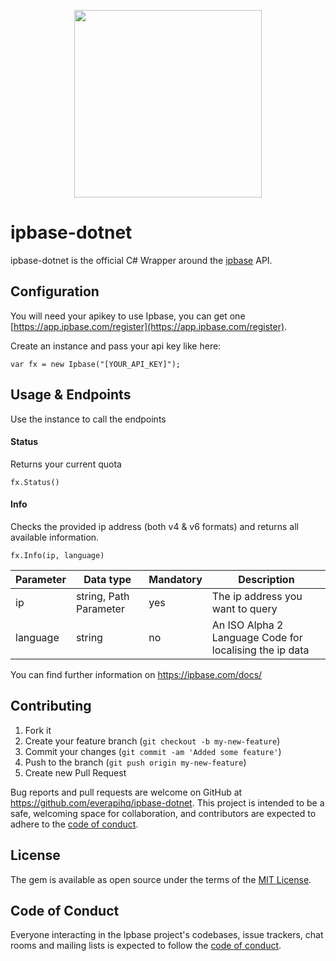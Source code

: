 <p align="center">
<img src="https://app.ipbase.com/img/logo/ipbase.png" width="300"/>
</p>

# ipbase-dotnet

ipbase-dotnet is the official C# Wrapper around the [ipbase](https://app.ipbase.com) API.

## Configuration

You will need your apikey to use Ipbase, you can get one [https://app.ipbase.com/register](https://app.ipbase.com/register).

Create an instance and pass your api key like here:

    var fx = new Ipbase("[YOUR_API_KEY]");

## Usage & Endpoints

Use the instance to call the endpoints

#### Status
Returns your current quota

    fx.Status()

#### Info
Checks the provided ip address (both v4 & v6 formats) and returns all available information.

    fx.Info(ip, language)

  | Parameter | Data type | Mandatory | Description |
  | --- | ----------- | --- | ----------- |
  | ip | string, Path Parameter | yes | The ip address you want to query |
  | language | string | no | An ISO Alpha 2 Language Code for localising the ip data |


You can find further information on https://ipbase.com/docs/

## Contributing

1. Fork it
2. Create your feature branch (`git checkout -b my-new-feature`)
3. Commit your changes (`git commit -am 'Added some feature'`)
4. Push to the branch (`git push origin my-new-feature`)
5. Create new Pull Request

Bug reports and pull requests are welcome on GitHub at https://github.com/everapihq/ipbase-dotnet. This project is intended to be a safe, welcoming space for collaboration, and contributors are expected to adhere to the [code of conduct](https://github.com/everapihq/ipbase-dotnet/blob/master/CODE_OF_CONDUCT.md).

## License

The gem is available as open source under the terms of the [MIT License](https://opensource.org/licenses/MIT).

## Code of Conduct

Everyone interacting in the Ipbase project's codebases, issue trackers, chat rooms and mailing lists is expected to follow the [code of conduct](https://github.com/everapihq/ipbase-dotnet/blob/master/CODE_OF_CONDUCT.md).

